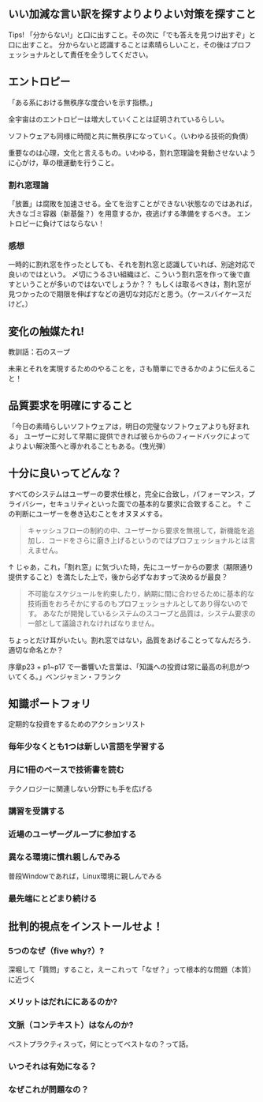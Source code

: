 ## いい加減な言い訳を探すよりよりよい対策を探すこと

Tips! 「分からない!」と口に出すこと。その次に「でも答えを見つけ出すぞ」と口に出すこと。
分からないと認識することは素晴らしいこと，その後はプロフェッショナルとして責任を全うしてください。

## エントロピー

「ある系における無秩序な度合いを示す指標。」

全宇宙はのエントロピーは増大していくことは証明されているらしい。

ソフトウェアも同様に時間と共に無秩序になっていく。（いわゆる技術的負債）

重要なのは心理，文化と言えるもの。いわゆる，割れ窓理論を発動させないように心がけ，草の根運動を行うこと。

### 割れ窓理論

「放置」は腐敗を加速させる。全てを治すことができない状態なのではあれば，大きなゴミ容器（新基盤？）を用意するか，夜逃げする準備をするべき。
エントロピーに負けてはならない！

### 感想

一時的に割れ窓を作ったとしても、それを割れ窓と認識していれば、別途対応で良いのではという。
〆切にうるさい組織ほど、こういう割れ窓を作って後で直すということが多いのではないでしょうか？？
もしくは取るべきは，割れ窓が見つかったので期限を伸ばすなどの適切な対応だと思う。（ケースバイケースだけど。）

## 変化の触媒たれ!

教訓話：石のスープ

未来とそれを実現するためのやることを，さも簡単にできるかのように伝えること！

## 品質要求を明確にすること

「今日の素晴らしいソフトウェアは，明日の完璧なソフトウェアよりも好まれる」
ユーザーに対して早期に提供できれば彼らからのフィードバックによってよりよい解決策へと導かれることもある。（曳光弾）

## 十分に良いってどんな？

すべてのシステムはユーザーの要求仕様と，完全に合致し，パフォーマンス，プライバシー，セキュリティといった面での基本的な要求に合致すること。
↑
この判断にユーザーを巻き込むことをオヌヌメする。

> キャッシュフローの制約の中、ユーザーから要求を無視して，新機能を追加し．コードをさらに磨き上げるというのではプロフェッショナルとは言えません。

↑
じゃあ，これ，「割れ窓」に気づいた時，先にユーザーからの要求（期限通り提供すること）を満たした上で，後から必ずなおすって決めるが最良？

> 不可能なスケジュールを約束したり，納期に間に合わせるために基本的な技術面をおろそかにするのもプロフェッショナルとしてあり得ないのです。
あなたが開発しているシステムのスコープと品質は，システム要求の一部として議論されなければなりません。

ちょっとだけ耳がいたい。割れ窓ではない，品質をあげることってなんだろう．適切な命名とか？


序章p23 + p1~p17 で一番響いた言葉は、「知識への投資は常に最高の利息がついてくる。」ベンジャミン・フランク

## 知識ポートフォリ

定期的な投資をするためのアクションリスト

### 毎年少なくとも1つは新しい言語を学習する

### 月に1冊のペースで技術書を読む

テクノロジーに関連しない分野にも手を広げる

### 講習を受講する

### 近場のユーザーグループに参加する

### 異なる環境に慣れ親しんでみる

普段Windowであれば，Linux環境に親しんでみる

### 最先端にとどまり続ける

## 批判的視点をインストールせよ！

### 5つのなぜ（five why?）?

深堀して「質問」すること，えーこれって「なぜ？」って根本的な問題（本質）に近づく

### メリットはだれににあるのか?

### 文脈（コンテキスト）はなんのか?

ベストプラクティスって，何にとってベストなの？って話。

### いつそれは有効になる？

### なぜこれが問題なの？

